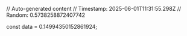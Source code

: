 // Auto-generated content
// Timestamp: 2025-06-01T11:31:55.298Z
// Random: 0.5738258872407742

const data = 0.14994350152861924;